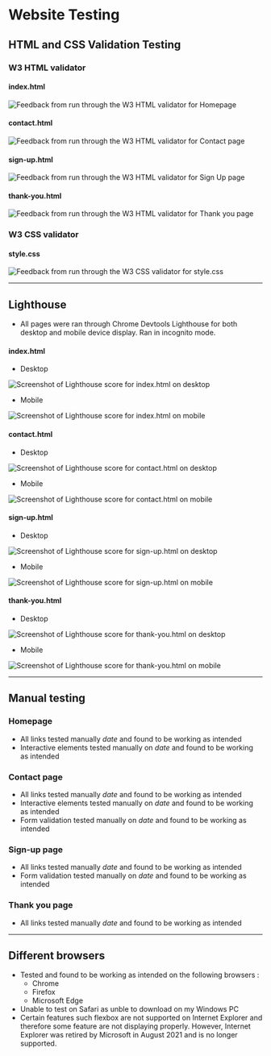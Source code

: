 # Website Testing

## HTML and CSS Validation Testing

###  W3 HTML validator

#### index.html
![Feedback from run through the W3 HTML validator for Homepage]()

#### contact.html
![Feedback from run through the W3 HTML validator for Contact page]()

#### sign-up.html
![Feedback from run through the W3 HTML validator for Sign Up page]()

#### thank-you.html
![Feedback from run through the W3 HTML validator for Thank you page]()

###  W3 CSS validator

#### style.css
![Feedback from run through the W3 CSS validator for style.css]()

---
## Lighthouse
- All pages were ran through Chrome Devtools Lighthouse for both desktop and mobile device display. Ran in incognito mode. 

#### index.html
- Desktop

![Screenshot of Lighthouse score for index.html on desktop]()
- Mobile

![Screenshot of Lighthouse score for index.html on mobile]()

#### contact.html
- Desktop

![Screenshot of Lighthouse score for contact.html on desktop]()
- Mobile

![Screenshot of Lighthouse score for contact.html on mobile]()

#### sign-up.html
- Desktop

![Screenshot of Lighthouse score for sign-up.html on desktop]()
- Mobile

![Screenshot of Lighthouse score for sign-up.html on mobile]()

#### thank-you.html
- Desktop

![Screenshot of Lighthouse score for thank-you.html on desktop]()
- Mobile

![Screenshot of Lighthouse score for thank-you.html on mobile]()

---
## Manual testing

### Homepage
- All links tested manually *date* and found to be working as intended
- Interactive elements tested manually on *date* and found to be working as intended

### Contact page
- All links tested manually *date* and found to be working as intended
- Interactive elements tested manually on *date* and found to be working as intended
- Form validation tested manually on *date* and found to be working as intended

### Sign-up page
- All links tested manually *date* and found to be working as intended
- Form validation tested manually on *date* and found to be working as intended

### Thank you page
- All links tested manually *date* and found to be working as intended

---
## Different browsers
- Tested and found to be working as intended on the following browsers :
    - Chrome
    - Firefox
    - Microsoft Edge
- Unable to test on Safari as unble to download on my Windows PC
- Certain features such flexbox are not supported on Internet Explorer and therefore some feature are not displaying properly. However, Internet Explorer was retired by Microsoft in August 2021 and is no longer supported.

